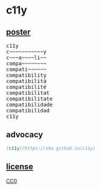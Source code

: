 # c11y

## [poster](https://s9a.github.io/c11y)

<pre>
c11y
c~~~~~~~~~~~y
c~~~a~~~~li~~
compa~~~~~~~~
compati~~~~~~
compatibility
compatibilità
compatibilité
compatibilitat
compatibilitate
compatibilidade
compatibilidad
c11y
</pre>

## advocacy

```md
[c11y](https://s9a.github.io/c11y)
```

## [license](LICENSE.txt)

[CC0](https://choosealicense.com/licenses/cc0-1.0/)
